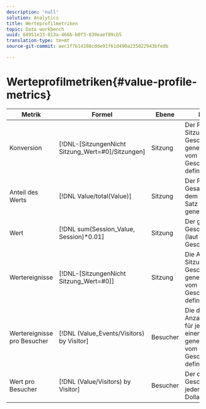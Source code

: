 ```yaml
---
description: 'null'
solution: Analytics
title: Werteprofilmetriken
topic: Data workbench
uuid: 68951e33-013a-466b-b0f3-839eaef89cb5
translation-type: tm+mt
source-git-commit: aec1f7b14198cdde91f61d490a235022943bfedb

---
```



# Werteprofilmetriken{#value-profile-metrics}

| Metrik | Formel | Ebene | Beschreibung |
|---|---|---|---|
| Konversion | [!DNL-[SitzungenNicht Sitzung_Wert=#0]/Sitzungen] | Sitzung | Der Prozentsatz der Sitzungen, die einen Geschäftswert generiert haben (wie vom Geschäftswertmodell definiert). |
| Anteil des Werts | [!DNL Value/total(Value)] | Sitzung | Der Prozentsatz des Gesamtwerts, der aus dem ausgewählten Satz von Sitzungen generiert wurde. |
| Wert | [!DNL sum(Session_Value, Session)*0.01] | Sitzung | Der generierte Geschäftswert in Dollar (laut Definition des Geschäftswertmodells). |
| Wertereignisse | [!DNL-[SitzungenNicht Sitzung_Wert=#0]] | Sitzung | Die Anzahl der Sitzungen, die einen Geschäftswert generiert haben (wie vom Geschäftswertmodell definiert). |
| Wertereignisse pro Besucher | [!DNL (Value_Events/Visitors) by Visitor] | Besucher | Die durchschnittliche Anzahl der Sitzungen für jeden Besucher, die einen Geschäftswert generiert haben (wie vom Geschäftswertmodell definiert). |
| Wert pro Besucher | [!DNL (Value/Visitors) by Visitor] | Besucher | Der durchschnittliche Geschäftswert, der von jedem Besucher in Dollar generiert wurde. |
